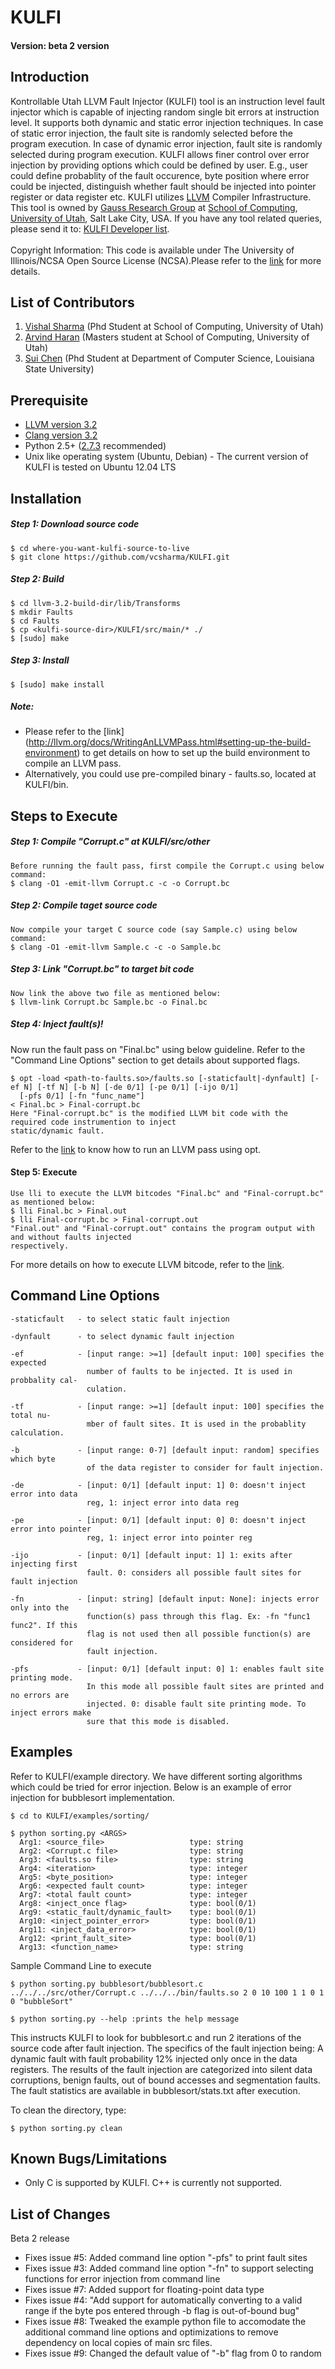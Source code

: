KULFI
=====
#### Version: beta 2 version
## Introduction

Kontrollable Utah LLVM Fault Injector (KULFI) tool is an instruction level fault injector which is capable of injecting random single bit errors at instruction level. It supports both dynamic and static error injection techniques. In case of static error injection, the fault site is randomly selected before the program execution. In case of dynamic error injection, fault site is randomly selected during program execution. KULFI allows finer control over error injection by providing options which could be defined by user. E.g., user could define probablity of the fault occurence, byte position where error could be injected, distinguish whether fault should be injected into pointer register or data register etc.  KULFI utilizes [LLVM](http://llvm.org/) Compiler Infrastructure. This tool is owned by [Gauss Research Group](http://www.cs.utah.edu/formal_verification/) at [School of Computing](http://www.cs.utah.edu/), [University of Utah](http://www.utah.edu/), Salt Lake City, USA. If you have any tool related queries, please send it to: <a href="mailto:kulfi-dev@googlegroups.com"> KULFI Developer list</a>.  <br><br> Copyright Information: This code is available under The University of Illinois/NCSA Open Source License (NCSA).Please refer to the <a href="http://opensource.org/licenses/NCSA">link</a> for more details.

## List of Contributors
1. <a href="mailto:vcsharma@cs.utah.edu">Vishal Sharma</a> (Phd Student at School of Computing, University of Utah)
2. <a href="mailto:haran@cs.utah.edu">Arvind Haran</a> (Masters student at School of Computing, University of Utah)
3. <a href="mailto:suichen6@gmail.com">Sui Chen</a> (Phd Student at Department of Computer Science, Louisiana State University)

## Prerequisite
- [LLVM version 3.2](http://llvm.org/releases/3.2/docs/ReleaseNotes.html)
- [Clang version 3.2](http://llvm.org/releases/download.html#3.2)
- Python 2.5+ ([2.7.3](http://www.python.org/getit/releases/2.7.3/) recommended)
- Unix like operating system (Ubuntu, Debian) - The current version of KULFI is tested on Ubuntu 12.04 LTS

## Installation
##### Step 1: Download source code
    $ cd where-you-want-kulfi-source-to-live  
    $ git clone https://github.com/vcsharma/KULFI.git
    
##### Step 2: Build
    $ cd llvm-3.2-build-dir/lib/Transforms
    $ mkdir Faults
    $ cd Faults 
    $ cp <kulfi-source-dir>/KULFI/src/main/* ./        
    $ [sudo] make
    
##### Step 3: Install
    $ [sudo] make install
    
##### Note: 
- Please refer to the [link] (http://llvm.org/docs/WritingAnLLVMPass.html#setting-up-the-build-environment) to get details on how to set up the build environment to compile an LLVM pass.
- Alternatively, you could use pre-compiled binary - faults.so, located at KULFI/bin.

## Steps to Execute

##### Step 1: Compile "Corrupt.c" at KULFI/src/other
    Before running the fault pass, first compile the Corrupt.c using below command:
    $ clang -O1 -emit-llvm Corrupt.c -c -o Corrupt.bc
    
##### Step 2: Compile taget source code
    Now compile your target C source code (say Sample.c) using below command:
    $ clang -O1 -emit-llvm Sample.c -c -o Sample.bc

##### Step 3: Link "Corrupt.bc" to target bit code
    Now link the above two file as mentioned below:
    $ llvm-link Corrupt.bc Sample.bc -o Final.bc

##### Step 4: Inject fault(s)!
Now run the fault pass on "Final.bc" using below guideline. Refer to the "Command Line Options" section to get details about supported flags.
    
    $ opt -load <path-to-faults.so>/faults.so [-staticfault|-dynfault] [-ef N] [-tf N] [-b N] [-de 0/1] [-pe 0/1] [-ijo 0/1] 
      [-pfs 0/1] [-fn "func_name"]
    < Final.bc > Final-corrupt.bc
    Here "Final-corrupt.bc" is the modified LLVM bit code with the required code instrumention to inject 
    static/dynamic fault.
Refer to the [link](http://llvm.org/docs/WritingAnLLVMPass.html#running-a-pass-with-opt) to know how to run an LLVM pass using opt. 

#### Step 5: Execute
    Use lli to execute the LLVM bitcodes "Final.bc" and "Final-corrupt.bc" as mentioned below:
    $ lli Final.bc > Final.out
    $ lli Final-corrupt.bc > Final-corrupt.out
    "Final.out" and "Final-corrupt.out" contains the program output with and without faults injected 
    respectively.
For more details on how to execute LLVM bitcode, refer to the [link](http://llvm.org/docs/GettingStarted.html#an-example-using-the-llvm-tool-chain).  

    
## Command Line Options

    -staticfault   - to select static fault injection 
    
    -dynfault      - to select dynamic fault injection
    
    -ef            - [input range: >=1] [default input: 100] specifies the expected 
                     number of faults to be injected. It is used in probbality cal-
                     culation.
                    
    -tf            - [input range: >=1] [default input: 100] specifies the total nu-
                     mber of fault sites. It is used in the probablity calculation.
                     
    -b             - [input range: 0-7] [default input: random] specifies which byte 
                     of the data register to consider for fault injection.
                     
    -de            - [input: 0/1] [default input: 1] 0: doesn't inject error into data 
                     reg, 1: inject error into data reg
                     
    -pe            - [input: 0/1] [default input: 0] 0: doesn't inject error into pointer 
                     reg, 1: inject error into pointer reg
                     
    -ijo           - [input: 0/1] [default input: 1] 1: exits after injecting first 
                     fault. 0: considers all possible fault sites for fault injection

    -fn            - [input: string] [default input: None]: injects error only into the
                     function(s) pass through this flag. Ex: -fn "func1 func2". If this
                     flag is not used then all possible function(s) are considered for
                     fault injection.

    -pfs           - [input: 0/1] [default input: 0] 1: enables fault site printing mode.
                     In this mode all possible fault sites are printed and no errors are
                     injected. 0: disable fault site printing mode. To inject errors make 
                     sure that this mode is disabled.
                     
## Examples
Refer to KULFI/example directory. We have different sorting algorithms which could be tried 
for error injection. Below is an example of error injection for bubblesort implementation.

    $ cd to KULFI/examples/sorting/

    $ python sorting.py <ARGS>
      Arg1: <source_file>            	    type: string
      Arg2: <Corrupt.c file>        	    type: string
      Arg3: <faults.so file>        	    type: string
      Arg4: <iteration>	  	    	        type: integer
      Arg5: <byte_position>	  	            type: integer
      Arg6: <expected fault count>  	    type: integer
      Arg7: <total fault count>             type: integer
      Arg8: <inject_once flag>              type: bool(0/1)
      Arg9: <static_fault/dynamic_fault>    type: bool(0/1)
      Arg10: <inject_pointer_error>  	    type: bool(0/1)
      Arg11: <inject_data_error>  	        type: bool(0/1)
      Arg12: <print_fault_site>  	        type: bool(0/1)
      Arg13: <function_name>  	            type: string
 
Sample Command Line to execute

    $ python sorting.py bubblesort/bubblesort.c ../../../src/other/Corrupt.c ../../../bin/faults.so 2 0 10 100 1 1 0 1 0 "bubbleSort"

    $ python sorting.py --help :prints the help message

This instructs KULFI to look for bubblesort.c and run 2 iterations of the source code after fault injection. The specifics of the fault injection being: A dynamic fault with fault probability 12% injected only once in the data registers.
The results of the fault injection are categorized into silent data corruptions, benign faults, out of bound accesses and segmentation faults. The fault statistics are available in bubblesort/stats.txt after execution.

To clean the directory, type:

    $ python sorting.py clean
    

## Known Bugs/Limitations
- Only C is supported by KULFI. C++ is currently not supported.


## List of Changes
Beta 2 release
- Fixes issue #5: Added command line option "-pfs" to print fault sites
- Fixes issue #3: Added command line option "-fn" to support selecting functions for error injection from command line
- Fixes issue #7: Added support for floating-point data type
- Fixes issue #4: "Add support for automatically converting to a valid range if the byte pos entered through -b flag is out-of-bound bug" 
- Fixes issue #8: Tweaked the example python file to accomodate the additional command line options and optimizations to remove dependency on local copies of main src files.
- Fixes issue #9: Changed the default value of "-b" flag from 0 to random


